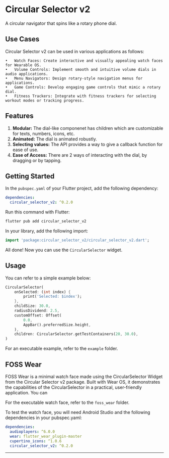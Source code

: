 # Circular Selector v2

A circular navigator that spins like a rotary phone dial.

## Use Cases

Circular Selector v2 can be used in various applications as follows:

	•	Watch Faces: Create interactive and visually appealing watch faces for Wearable OS.
	•	Volume Controls: Implement smooth and intuitive volume dials in audio applications.
	•	Menu Navigators: Design rotary-style navigation menus for applications.
	•	Game Controls: Develop engaging game controls that mimic a rotary dial.
	•	Fitness Trackers: Integrate with fitness trackers for selecting workout modes or tracking progress.

## Features

1. **Modular:** The dial-like componenet has children which are customizable for texts, numbers, icons, etc.
2. **Animated:** The dial is animated robustly.
3. **Selecting values:** The API provides a way to give a callback function for ease of use.
4. **Ease of Access:** There are 2 ways of interacting with the dial, by dragging or by tapping.

## Getting Started

In the `pubspec.yaml` of your Flutter project, add the following dependency:

```yaml
dependencies:
  circular_selector_v2: ^0.2.0
```
Run this command with Flutter:

```dart
flutter pub add circular_selector_v2
```

In your library, add the following import:

```dart
import 'package:circular_selector_v2/circular_selector_v2.dart';
```

All done! Now you can use the `CircularSelector` widget.

## Usage

You can refer to a simple example below:

```dart
CircularSelector(
    onSelected: (int index) {
        print('Selected: $index');
    },
    childSize: 30.0,
    radiusDividend: 2.5,
    customOffset: Offset(
        0.0,
        AppBar().preferredSize.height,
    ),
    children: CircularSelector.getTestContainers(20, 30.0),
)
```

For an executable example, refer to the `example` folder.

## FOSS Wear

FOSS Wear is a minimal watch face made using the CircularSelector Widget from the Circular Selector v2 package. Built with Wear OS, it demonstrates the capabilities of the CircularSelector in a practical, user-friendly application.
You can 

For the executable watch face, refer to the `foss_wear` folder.

To test the watch face, you will need Android Studio and the following dependencies in your pubspec.yaml:

```yaml
dependencies:
  audioplayers: ^6.0.0
  wear: flutter_wear_plugin-master
  cupertino_icons: ^1.0.6
  circular_selector_v2: ^0.2.0
```

---
